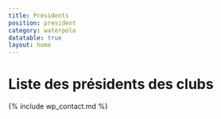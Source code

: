 ```yaml
---
title: Présidents
position: president
category: waterpolo
datatable: true
layout: home
---
```


# Liste des présidents des clubs

{% include wp_contact.md %}